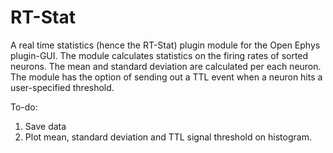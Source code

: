 # RT-Stat

A real time statistics (hence the RT-Stat) plugin module for the Open Ephys plugin-GUI. The module calculates statistics on the firing rates of sorted neurons. The mean and standard deviation are calculated per each neuron. The module has the option of sending out a TTL event when a neuron hits a user-specified threshold.

To-do:
1. Save data
2. Plot mean, standard deviation and TTL signal threshold on histogram.



